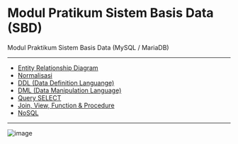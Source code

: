 # Modul Pratikum Sistem Basis Data (SBD)

Modul Praktikum Sistem Basis Data (MySQL / MariaDB)

---

- [Entity Relationship Diagram](https://github.com/NazirArifin/modulsbd/blob/main/erd.md)
- [Normalisasi](https://github.com/NazirArifin/modulsbd/blob/main/normalisasi.md)
- [DDL (Data Definition Languange)](https://github.com/NazirArifin/modulsbd/blob/main/ddl.md)
- [DML (Data Manipulation Language)](https://github.com/NazirArifin/modulsbd/blob/main/dml.md)
- [Query SELECT](https://github.com/NazirArifin/modulsbd/blob/main/query.md)
- [Join, View, Function & Procedure](https://github.com/NazirArifin/modulsbd/blob/main/join.md)
- [NoSQL]()

---

![image](https://cdn.dribbble.com/users/1463678/screenshots/3212815/tables-dribbble.png?compress=1&resize=400x300&vertical=top)
